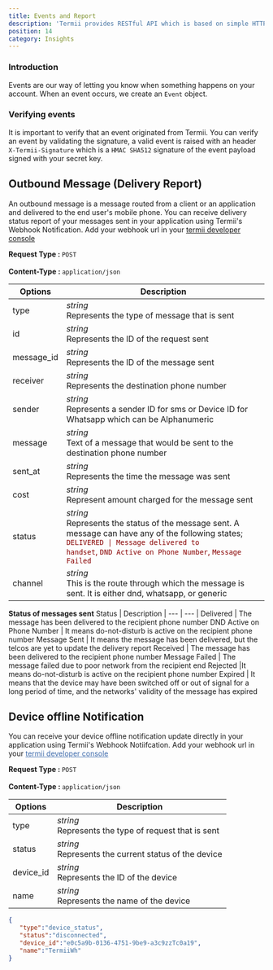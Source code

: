 ```yaml
---
title: Events and Report
description: 'Termii provides RESTful API which is based on simple HTTP POST/GET requests. Our API lets you create, send, and verify messages, as well as, track your delivery statistics.'
position: 14
category: Insights
---
```

### Introduction 

Events are our way of letting you know when something happens on your account. When an event occurs, we create an ``Event`` object.

### Verifying events

It is important to verify that an event originated from Termii. 
You can verify an event by validating the signature, a valid event is raised with an header ``X-Termii-Signature`` which is a ```HMAC SHA512``` signature of the event payload signed with your secret key.

## Outbound Message (Delivery Report)
An outbound message is a message routed from a client or an application and delivered to the end user's mobile phone.
You can receive delivery status report of your messages sent in your application using Termii's Webhook Notification.
Add your webhook url in your <a style="" href="https://termii.com/account/webhook/config">termii developer console</a>

<b>Request Type : </b>
`POST`
<br><br> <b>Content-Type : </b> `application/json`

Options | Description |
--- | --- |
type |*string*<br> Represents the type of message that is sent | 
id | *string*<br> Represents the ID of the request sent| 
message_id |*string*<br> Represents the ID of the message sent  | 
receiver |*string*<br> Represents the destination phone number | 
sender |*string*<br> Represents a sender ID for sms or Device ID for Whatsapp which can be Alphanumeric | 
message |*string*<br> Text of a message that would be sent to the destination phone number | 
sent_at |*string*<br> Represents the time the message was sent | 
cost |*string*<br> Represent amount charged for the message sent | 
status |*string*<br> Represents the status of the message sent. A message can have any of the following states; <span style="color:#880000"><code>DELIVERED &#124; Message delivered to handset</code>, `DND Active on Phone Number`, `Message Failed`</span> | 
channel |*string*<br> This is the route through which the message is sent. It is either dnd, whatsapp, or generic | 

<b>Status of messages sent</b>
Status | Description |
--- | --- |
Delivered  | The message has been delivered to the recipient phone number
DND Active on Phone Number | It means do-not-disturb is active on the recipient phone number
Message Sent | It means the message has been delivered, but the telcos are yet to update the delivery report
Received | The message has been delivered to the recipient phone number
Message Failed | The message failed due to poor network from the recipient end
Rejected |It means do-not-disturb is active on the recipient phone number
Expired | It means that the device may have been switched off or out of signal for a long period of time, and the networks' validity of the message has expired



## Device offline Notification
You can receive your device offline notification update  directly in your application using Termii's Webhook Notiifcation.
Add your webhook url in your <a style="color:#406DAD; text-decoration: underline;" href="https://accounts.termii.com/#/account/webhook/config" target="_blank">termii developer console</a>

<b>Request Type : </b>
`POST`
<br><br> <b>Content-Type : </b> `application/json`


Options | Description |
--- | --- |
type |*string*<br> Represents the type of request that is sent | 
status | *string*<br> Represents the current status of the device | 
device_id |*string*<br> Represents the ID of the device | 
name |*string*<br> Represents the name of the device | 

```JSON
{  
   "type":"device_status",
   "status":"disconnected",
   "device_id":"e0c5a9b-0136-4751-9be9-a3c9zzTc0a19",
   "name":"TermiiWh"
}	        
```

